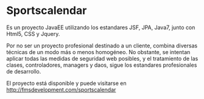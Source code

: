 # Sportscalendar
Es un proyecto JavaEE utilizando los estandares JSF, JPA, Java7, junto con Html5, CSS y Jquery.

Por no ser un proyecto profesional destinado a un cliente, combina diversas técnicas de un modo más o menos homogéneo.
No obstante, se intentan aplicar todas las medidas de seguridad web posibles, y el tratamiento de las clases, controladores,
managers y daos, sigue los estandares profesionales de desarrollo.

El proyecto está disponible y puede visitarse en http://fmsdevelopment.com/sportscalendar
